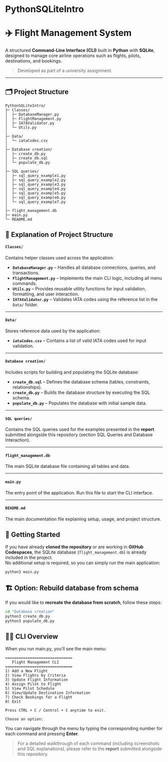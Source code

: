 # PythonSQLiteIntro

# ✈️ Flight Management System

A structured **Command-Line Interface (CLI)** built in **Python** with **SQLite**, designed to manage core airline operations such as flights, pilots, destinations, and bookings.  


> Developed as part of a university assignment.

---
## 🗂️ Project Structure

```plaintext
PythonSQLiteIntro/
├─ Classes/
│  ├─ DatabaseManager.py
│  ├─ FlightManagement.py
│  ├─ IATAValidator.py
│  └─ Utils.py
│
├─ Data/
│  └─ iataCodes.csv
│
├─ Database creation/
│  ├─ create_db.py
│  ├─ create_db.sql
│  └─ populate_db.py
│
├─ SQL queries/
│  ├─ sql_query_example1.py
│  ├─ sql_query_example2.py
│  ├─ sql_query_example3.py
│  ├─ sql_query_example4.py
│  ├─ sql_query_example5.py
│  ├─ sql_query_example6.py
│  └─ sql_query_example7.py
│
├─ flight_management.db
├─ main.py
└─ README.md
```

## 📘 Explanation of Project Structure

#### `Classes/`
Contains helper classes used across the application:

- **`DatabaseManager.py`** – Handles all database connections, queries, and transactions.  
- **`FlightManagement.py`** – Implements the main CLI logic, including all menu commands.  
- **`Utils.py`** – Provides reusable utility functions for input validation, formatting, and user interaction.  
- **`IATAValidator.py`** – Validates IATA codes using the reference list in the `Data/` folder.  

---

#### `Data/`
Stores reference data used by the application:

- **`iataCodes.csv`** – Contains a list of valid IATA codes used for input validation.  

---

#### `Database creation/`
Includes scripts for building and populating the SQLite database:

- **`create_db.sql`** – Defines the database schema (tables, constraints, relationships).  
- **`create_db.py`** – Builds the database structure by executing the SQL schema.  
- **`populate_db.py`** – Populates the database with initial sample data.  

---

#### `SQL queries/`
Contains the SQL queries used for the examples presented in the **report** submitted alongside this repository (section SQL Queries and Database Interaction).  


---

#### `flight_management.db`
The main SQLite database file containing all tables and data.  

---

#### `main.py`
The entry point of the application. Run this file to start the CLI interface.

---

#### `README.md`
The main documentation file explaining setup, usage, and project structure.



## 🚀 Getting Started
If you have already **cloned the repository** or are working in **GitHub Codespaces**, the SQLite database (`flight_management.db`) is already included in the project.  
No additional setup is required, so you can simply run the main application:

```bash
python3 main.py
```

## 🏗️ Option: Rebuild database from schema
If you would like to **recreate the database from scratch**, follow these steps:

```bash
cd "Database creation"
python3 create_db.py
python3 populate_db.py
```

## 🧑‍💻 CLI Overview

When you run main.py, you’ll see the main menu:
```
==============================
   Flight Management CLI
==============================
1) Add a New Flight
2) View Flights by Criteria
3) Update Flight Information
4) Assign Pilot to Flight
5) View Pilot Schedule
6) View/Update Destination Information
7) Check Bookings for a Flight
0) Exit

Press CTRL + C / Control + C anytime to exit.

Choose an option:
```

You can navigate through the menu by typing the corresponding number for each command and pressing **Enter**.  


>For a detailed walkthrough of each command (including screenshots and SQL explanations), please refer to the **report** submitted alongside this repository.
